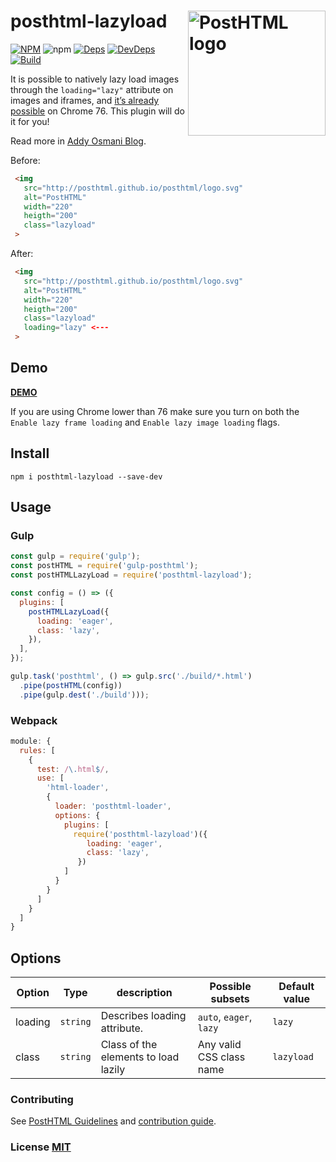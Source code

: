 # posthtml-lazyload <img align="right" width="220" height="200" title="PostHTML logo" src="http://posthtml.github.io/posthtml/logo.svg">

[![NPM][npm]][npm-url]
![npm](https://img.shields.io/npm/dw/posthtml-lazyload.svg)
[![Deps][deps]][deps-url]
[![DevDeps][dev-deps]][dev-deps-url]
[![Build][build]][build-badge]

 It is possible to natively lazy load images through the `loading="lazy"` attribute on images and iframes, and [it’s already possible](https://caniuse.com/#feat=loading-lazy-attr) on Chrome 76. This plugin will do it for you!
 
 Read more in [Addy Osmani Blog](https://addyosmani.com/blog/lazy-loading/).

Before:
``` html
 <img 
   src="http://posthtml.github.io/posthtml/logo.svg" 
   alt="PostHTML" 
   width="220"
   heigth="200" 
   class="lazyload"
 > 
```

After:
``` html
 <img 
   src="http://posthtml.github.io/posthtml/logo.svg" 
   alt="PostHTML" 
   width="220"
   heigth="200" 
   class="lazyload"
   loading="lazy" <---
 > 
```

## Demo
[**DEMO**](https://mathiasbynens.be/demo/img-loading-lazy)

If you are using Chrome lower than 76 make sure you turn on both the `Enable lazy frame loading` and `Enable lazy image loading` flags.

## Install

```npm
npm i posthtml-lazyload --save-dev
```

## Usage

### Gulp

```js
const gulp = require('gulp');
const postHTML = require('gulp-posthtml');
const postHTMLLazyLoad = require('posthtml-lazyload');

const config = () => ({
  plugins: [
    postHTMLLazyLoad({
      loading: 'eager',
      class: 'lazy',
    }),
  ],
});

gulp.task('posthtml', () => gulp.src('./build/*.html')
  .pipe(postHTML(config))
  .pipe(gulp.dest('./build')));
```

### Webpack

```js
module: {
  rules: [
    {
      test: /\.html$/,
      use: [
        'html-loader',
        {
          loader: 'posthtml-loader',
          options: {
            plugins: [
              require('posthtml-lazyload')({
                 loading: 'eager',
                 class: 'lazy',
               })
            ]
          }
        }
      ]
    }
  ]
}
```

## Options

| Option | Type | description | Possible subsets | Default value |
| ------ | ------ | ------ | ------ | ------ |
 loading | `string` | Describes loading attribute. | `auto`, `eager`, `lazy` | `lazy` |
 class | `string` | Class of the elements to load lazily | Any valid CSS class name | `lazyload` |

### Contributing

See [PostHTML Guidelines](https://github.com/posthtml/posthtml/tree/master/docs) and [contribution guide](CONTRIBUTING.md).

### License [MIT](LICENSE)

[npm]: https://img.shields.io/npm/v/posthtml-lazyload.svg
[npm-url]: https://npmjs.com/package/posthtml-lazyload

[deps]: https://david-dm.org/posthtml/posthtml.svg
[deps-url]: https://david-dm.org/webistomin/posthtml-lazyload

[dev-deps]: https://david-dm.org/webistomin/posthtml-lazyload/dev-status.svg
[dev-deps-url]: https://david-dm.org/webistomin/posthtml-lazyload?type=dev

[style]: https://img.shields.io/badge/code%20style-standard-yellow.svg
[style-url]: http://standardjs.com/

[build]: https://travis-ci.com/webistomin/posthtml-lazyload.svg?token=CqDseQbTs4cMwNAwVsgp&branch=master
[build-badge]: https://travis-ci.com/webistomin/posthtml-lazyload
